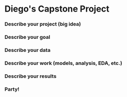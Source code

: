 # Diego's Capstone Project

### Describe your project (big idea)

### Describe your goal

### Describe your data

### Describe your work (models, analysis, EDA, etc.)

### Describe your results

### Party!
